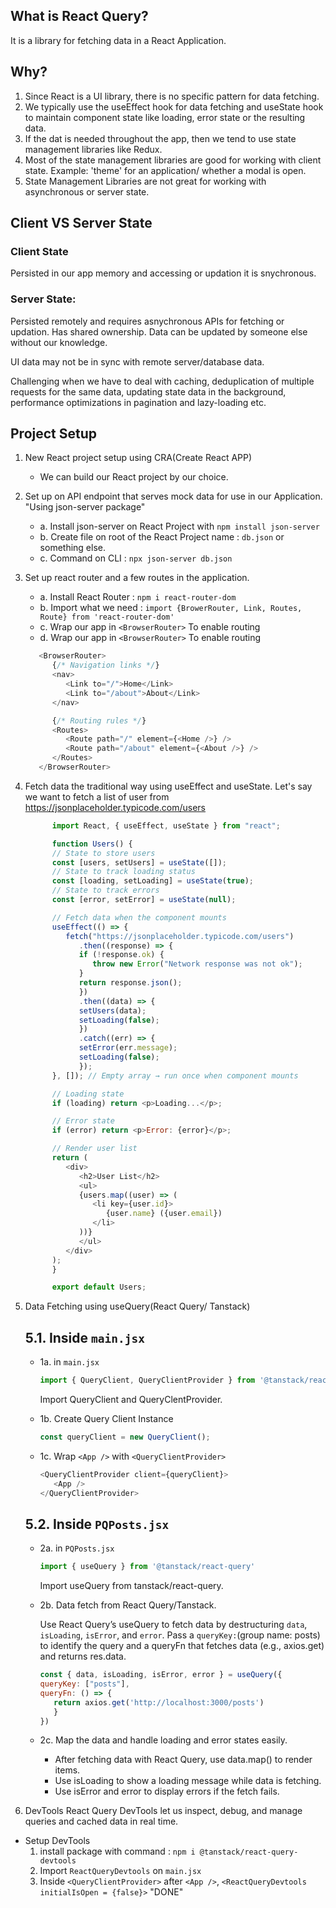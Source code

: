 ## What is React Query?
It is a library for fetching data in a React Application.

## Why?
1. Since React is a UI library, there is no specific pattern for data fetching.
2. We typically use the useEffect hook for data fetching and useState hook to maintain component state like loading, error state or the resulting data.
3. If the dat is needed throughout the app, then we tend to use state management libraries like Redux.
4. Most of the state management libraries are good for working with client state. Example: 'theme' for an application/ whether a modal is open.
5. State Management Libraries are not great for working with asynchronous or server state.

## Client VS Server State

### Client State
Persisted in our app memory and accessing or updation it is snychronous.

### Server State:
Persisted remotely and requires asnychronous APIs for fetching or updation.
Has shared ownership.
Data can be updated by someone else without our knowledge.

UI data may not be in sync with remote server/database data.

Challenging when we have to deal with caching, deduplication of multiple requests for the same data, updating state data in the background, performance optimizations in pagination and lazy-loading etc.



## Project Setup

1. New React project setup using CRA(Create React APP)
   - We can build our React project by our choice. 

2. Set up on API endpoint that serves mock data for use in our Application.
   "Using json-server package"

   -  a. Install json-server on React Project with ```npm install json-server```
   -  b. Create file on root of the React Project name : `db.json` or something else.
   -  c. Command on CLI : `npx json-server db.json`

3. Set up react router and a few routes in the application.

   -  a. Install React Router : `npm i react-router-dom` 
   -  b. Import what we need : `import {BrowerRouter, Link, Routes, Route} from 'react-router-dom'` 
   -  c. Wrap our app in `<BrowserRouter>` To enable routing
   -  d. Wrap our app in `<BrowserRouter>` To enable routing

   ```javascript
      <BrowserRouter>
         {/* Navigation links */}
         <nav>
            <Link to="/">Home</Link>
            <Link to="/about">About</Link>
         </nav>

         {/* Routing rules */}
         <Routes>
            <Route path="/" element={<Home />} />
            <Route path="/about" element={<About />} />
         </Routes>
      </BrowserRouter>


   ```


4. Fetch data the traditional way using useEffect and useState.
Let's say we want to fetch a list of user from https://jsonplaceholder.typicode.com/users

      ```javascript
            import React, { useEffect, useState } from "react";

            function Users() {
            // State to store users
            const [users, setUsers] = useState([]);
            // State to track loading status
            const [loading, setLoading] = useState(true);
            // State to track errors
            const [error, setError] = useState(null);

            // Fetch data when the component mounts
            useEffect(() => {
               fetch("https://jsonplaceholder.typicode.com/users")
                  .then((response) => {
                  if (!response.ok) {
                     throw new Error("Network response was not ok");
                  }
                  return response.json();
                  })
                  .then((data) => {
                  setUsers(data);
                  setLoading(false);
                  })
                  .catch((err) => {
                  setError(err.message);
                  setLoading(false);
                  });
            }, []); // Empty array → run once when component mounts

            // Loading state
            if (loading) return <p>Loading...</p>;

            // Error state
            if (error) return <p>Error: {error}</p>;

            // Render user list
            return (
               <div>
                  <h2>User List</h2>
                  <ul>
                  {users.map((user) => (
                     <li key={user.id}>
                        {user.name} ({user.email})
                     </li>
                  ))}
                  </ul>
               </div>
            );
            }

            export default Users;

      ```

5. Data Fetching using useQuery(React Query/ Tanstack)

      ## 5.1. Inside `main.jsx`
      - 1a. in `main.jsx`
         ```js
         import { QueryClient, QueryClientProvider } from '@tanstack/react-query';
         ```
         Import QueryClient and QueryClentProvider.

      - 1b. Create Query Client Instance
         ```javascript
         const queryClient = new QueryClient();
         ```

      - 1c. Wrap `<App />` with `<QueryClientProvider>`
         ```javascript
         <QueryClientProvider client={queryClient}>
            <App />
         </QueryClientProvider>
         ```

      ## 5.2. Inside `PQPosts.jsx`

      - 2a. in `PQPosts.jsx`
         ```js
         import { useQuery } from '@tanstack/react-query'
         ```
         Import useQuery from tanstack/react-query.

      - 2b. Data fetch from React Query/Tanstack.

         Use React Query’s useQuery to fetch data by destructuring `data`, `isLoading`, `isError`, and `error`. Pass a `queryKey:`(group name: posts) to identify the query and a queryFn that fetches data (e.g., axios.get) and returns res.data.

         ```javascript   
         const { data, isLoading, isError, error } = useQuery({
         queryKey: ["posts"],
         queryFn: () => {
            return axios.get('http://localhost:3000/posts')
            }
         })
         ```

      - 2c. Map the data and handle loading and error states easily.
         - After fetching data with React Query, use data.map() to render items.
         - Use isLoading to show a loading message while data is fetching.
         - Use isError and error to display errors if the fetch fails.


6. DevTools
React Query DevTools let us inspect, debug, and manage queries and cached data in real time.

 - Setup DevTools
   1.  install package with command : `npm i @tanstack/react-query-devtools`
   2. Import `ReactQueryDevtools` on `main.jsx`
   3. Inside `<QueryClientProvider>` after `<App />`, `<ReactQueryDevtools initialIsOpen = {false}>` "DONE"